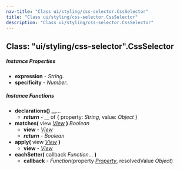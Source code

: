 ```yaml
---
nav-title: "Class ui/styling/css-selector.CssSelector"
title: "Class ui/styling/css-selector.CssSelector"
description: "Class ui/styling/css-selector.CssSelector"
---
```

## Class: "ui/styling/css-selector".CssSelector

##### Instance Properties
 - **expression** - _String_.
 - **specificity** - _Number_.

##### Instance Functions
 - **declarations()** __...
   - _**return**_ - __ of { property: _String_, value: _Object_ }
 - **matches(** view [_View_](../../../ui/core/view/View.md) **)** _Boolean_
   - **view** - [_View_](../../../ui/core/view/View.md)
   - _**return**_ - _Boolean_
 - **apply(** view [_View_](../../../ui/core/view/View.md) **)**
   - **view** - [_View_](../../../ui/core/view/View.md)
 - **eachSetter(** callback _Function_... **)**
   - **callback** - _Function_(property [_Property_](../../../ui/styling/style-property/Property.md), resolvedValue _Object_)